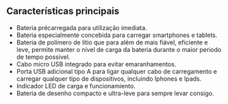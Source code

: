 ## Características principais 

* Bateria précarregada para utilização imediata.
* Bateria especialmente concebida para carregar smartphones e tablets.
* Bateria de polímero de lítio que para além de mais fiável, eficiente e leve, permite manter o nível de carga da bateria durante o maior periodo de tempo possível.
* Cabo micro USB integrado para evitar emaranhamentos.
* Porta USB adicional tipo A para ligar qualquer cabo de carregamento e carregar qualquer tipo de dispositivos, incluindo Iphones e Ipads.
* Indicador LED de carga e funcionamiento.
* Bateria de desenho compacto e ultra-leve para sempre levar consigo.

